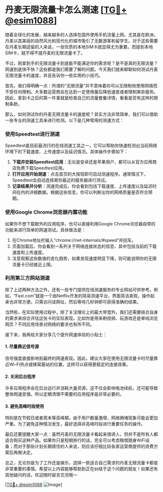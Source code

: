 # 丹麦无限流量卡怎么测速 [[TG💪+ @esim1088](https://t.me/s/esim1088)]

随着全球化的发展，越来越多的人选择在国外使用手机流量上网。尤其是在欧洲，丹麦以其美丽的自然风光和现代化的城市吸引了无数游客和留学生。对于这些需要在丹麦长期逗留的人来说，一张优质的本地SIM卡就显得尤为重要。而提到本地SIM卡，就不得不提丹麦的无限流量卡了。

不过，刚拿到手的无限流量卡到底能不能满足你的需求呢？是不是真的无限流量？网速到底快不快？这些都是我们需要了解的问题。今天我们就来聊聊如何测试丹麦无限流量卡的速度，并且告诉你一些实用的小技巧。

首先，我们得明确一点：所谓的“无限流量”并不意味着你可以无限制地使用网络而不受任何限制。大多数运营商会在达到一定使用量后降低速度或者限制某些服务。因此，拿到卡之后的第一件事就是检查自己的流量套餐详情，看看是否有这样的限制条款。

那么，如何测试你的丹麦无限流量卡的速度呢？其实方法非常简单，我们可以借助一些专业的测速工具来进行检测。以下是几种常用的测速方式：

### 使用Speedtest进行测速

Speedtest是目前最流行的在线测速工具之一，它可以帮助你快速检测出当前网络环境下的下载速度、上传速度以及延迟情况。具体操作步骤如下：

1. **下载并安装Speedtest应用**：无论是安卓还是苹果用户，都可以从官方应用商店免费下载Speedtest应用。
2. **打开应用开始测速**：点击首页的大按钮即可启动测速程序。通常情况下，Speedtest会自动选择离你最近的服务器进行测试。
3. **记录结果并分析**：测速完成后，你会看到包括下载速度、上传速度以及延迟时间在内的详细数据。根据这些信息，你可以判断出你的网络质量是否符合预期。

### 使用Google Chrome浏览器内置功能

如果你不想下载额外的应用程序，也可以直接利用Google Chrome浏览器自带的功能来进行简单的网速测试。具体做法是：

1. 在Chrome地址栏输入“chrome://net-internals/#speed”并回车。
2. 页面加载后，你会看到一系列关于网络连接状态的信息，其中包括当前的下载速度和上传速度。
3. 注意观察这些数值的变化趋势，如果发现速度明显下降，则可能说明你的无限流量卡已经接近上限。

### 利用第三方网站测速

除了上述两种方法之外，还有一些专门提供在线测速服务的专业网站可供参考。例如，“Fast.com”就是一个由Netflix开发的简易测速平台，界面简洁直观，操作起来也非常方便。只需访问该网址，然后等待几秒钟即可获得准确的结果。

当然啦，在实际使用过程中，除了关注理论上的最大带宽外，我们还需要结合自身的需求来综合评估这张卡的实际表现。比如你是用来刷视频、玩游戏还是单纯浏览网页？不同应用场景对网络的要求也有所不同。

接下来，我再给大家分享几个提升网速体验的小贴士：

#### 1. 尽量靠近信号源
信号强度直接影响到最终的网速表现。因此，建议大家在使用无限流量卡时尽量靠近Wi-Fi热点或蜂窝基站的位置，这样可以获得更稳定的连接效果。

#### 2. 关闭后台程序
许多应用程序会在后台运行并消耗大量资源，这不仅会影响电池续航，还可能导致整体网速变慢。所以定期清理不需要的应用程序是非常必要的。

#### 3. 避免高峰时段使用
特别是在节假日或者周末等高峰期，由于用户数量激增，网络拥堵现象可能会更加严重。为了避免这种情况发生，最好选择非高峰时段进行重要任务的操作。

最后还要提醒大家一点：虽然丹麦的无限流量卡看起来很诱人，但并不是所有人都适合购买这种产品。如果你只是短期旅行的话，完全可以考虑租借随身WiFi设备；而对于那些计划长期居住的人来说，则应该仔细比较各家运营商提供的资费方案后再做决定。

总之，无论你是为了工作还是娱乐，选择一款适合自己需求的丹麦无限流量卡都是非常重要的事情。希望以上内容能够帮助到正在纠结于这个问题的朋友！如果还有其他疑问的话，欢迎随时留言交流哦～ 

[[TG💪+ @esim1088](https://t.me/s/esim1088) ![Image](https://i.postimg.cc/4NQfJmqS/Snipaste-2025-05-13-00-14-12.png)]
